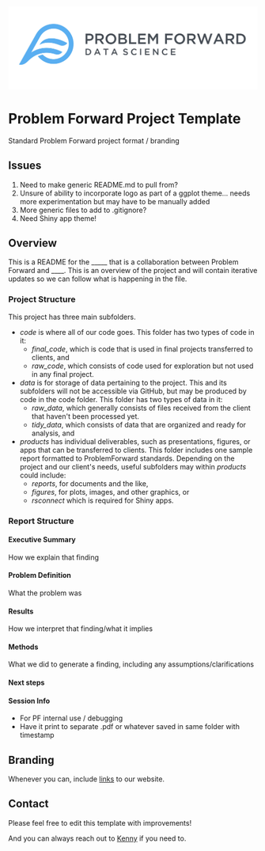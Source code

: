 ![](images/PFlogo.jpg) 

# Problem Forward Project Template
Standard Problem Forward project format / branding

## Issues

1. Need to make generic README.md to pull from?
2. Unsure of ability to incorporate logo as part of a ggplot theme... needs more experimentation but may have to be manually added
3. More generic files to add to .gitignore?
4. Need Shiny app theme!

## Overview 
This is a README for the _____ that is a collaboration between Problem Forward and ____. This is an overview of the project and will contain iterative updates so we can follow what is happening in the file.

### Project Structure
This project has three main subfolders.
  
* *code* is where all of our code goes. This folder has two types of code in it:
    + *final_code*, which is code that is used in final projects transferred to clients, and 
    + *raw_code*, which consists of code used for exploration but not used in any final project.
* *data* is for storage of data pertaining to the project. This and its subfolders will not be accessible via GitHub, but may be produced by code in the code folder. This folder has two types of data in it:
    + *raw_data*, which generally consists of files received from the client that haven't been processed yet.
    + *tidy_data*, which consists of data that are organized and ready for analysis, and
* *products* has individual deliverables, such as presentations, figures, or apps that can be transferred to clients. This folder includes one sample report formatted to ProblemForward standards. Depending on the project and our client's needs, useful subfolders may within *products* could include:
    + *reports*, for documents and the like,
    + *figures*, for plots, images, and other graphics, or 
    + *rsconnect* which is required for Shiny apps.

### Report Structure

#### Executive Summary
How we explain that finding

#### Problem Definition
What the problem was

#### Results
How we interpret that finding/what it implies

#### Methods 
What we did to generate a finding, including any assumptions/clarifications

#### Next steps

#### Session Info
 - For PF internal use / debugging
 - Have it print to separate .pdf or whatever saved in same folder with timestamp
  
## Branding
Whenever you can, include [links](www.problemforward.com) to our website.

## Contact
Please feel free to edit this template with improvements!

And you can always reach out to [Kenny](mailto:kmorales@problemforward.com) if you need to.

